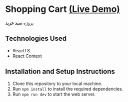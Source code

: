 # Shopping Cart [(Live Demo)](https://shoppingcart-tsx.vercel.app/)
پروژه **سبد خرید**


## Technologies Used

* ReactTS
* React Context

## Installation and Setup Instructions

1. Clone this repository to your local machine.
2. Run `npm install` to install the required dependencies.
5. Run `npm run dev` to start the web server.
